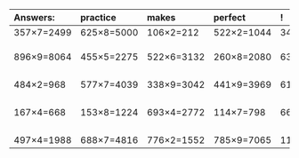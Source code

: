 | Answers: | practice | makes | perfect | ! |
| :--- | :--- | :--- | :--- | :--- |
| 357×7=2499 | 625×8=5000 | 106×2=212 | 522×2=1044 | 340×3=1020 | 
|   |   |   |   |   | 
|   |   |   |   |   | 
|   |   |   |   |   | 
| 896×9=8064 | 455×5=2275 | 522×6=3132 | 260×8=2080 | 639×9=5751 | 
|   |   |   |   |   | 
|   |   |   |   |   | 
|   |   |   |   |   | 
|   |   |   |   |   | 
| 484×2=968 | 577×7=4039 | 338×9=3042 | 441×9=3969 | 611×5=3055 | 
|   |   |   |   |   | 
|   |   |   |   |   | 
|   |   |   |   |   | 
|   |   |   |   |   | 
| 167×4=668 | 153×8=1224 | 693×4=2772 | 114×7=798 | 667×9=6003 | 
|   |   |   |   |   | 
|   |   |   |   |   | 
|   |   |   |   |   | 
|   |   |   |   |   | 
| 497×4=1988 | 688×7=4816 | 776×2=1552 | 785×9=7065 | 115×6=690 | 
